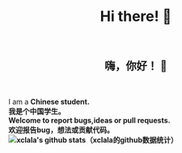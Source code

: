 <h1 align="center"> Hi there! 👋</h1><br>
<h2 align="center"> 嗨，你好！ 👋</h2><br>

I am a <b>Chinese student<b>.<br>
我是个中国学生。<br>
Welcome to <b>report bugs,ideas or pull requests<b>.<br>
欢迎报告bug，想法或贡献代码。<br>
![xclala's github stats（xclala的github数据统计）](https://github-readme-stats.vercel.app/api?username=xclala&show_icons=true&count_private=true)<br>


